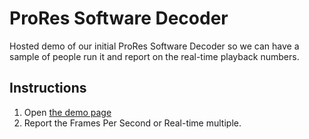 # ProRes Software Decoder
Hosted demo of our initial ProRes Software Decoder so we can have a sample of people run it and report on the real-time playback numbers.

## Instructions
 1. Open [the demo page]([url](https://descriptinc.github.io/prores-software-decoder/)https://descriptinc.github.io/prores-software-decoder/)
 2. Report the Frames Per Second or Real-time multiple.
